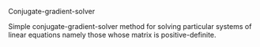 Conjugate-gradient-solver

Simple conjugate-gradient-solver method for solving particular systems of linear equations namely those whose matrix is positive-definite.
